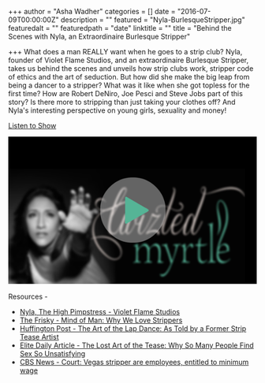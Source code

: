 +++
author = "Asha Wadher"
categories = []
date = "2016-07-09T00:00:00Z"
description = ""
featured = "Nyla-BurlesqueStripper.jpg"
featuredalt = ""
featuredpath = "date"
linktitle = ""
title = "Behind the Scenes with Nyla, an Extraordinaire Burlesque Stripper"

+++
What does a man REALLY want when he goes to a strip club? Nyla, founder of Violet Flame Studios, and an extraordinaire Burlesque Stripper, takes us behind the scenes and unveils how strip clubs work, stripper code of ethics and the art of seduction. But how did she make the big leap from being a dancer to a stripper? What was it like when she got topless for the first time? How are Robert DeNiro, Joe Pesci and Steve Jobs part of this story? Is there more to stripping than just taking your clothes off? And Nyla's interesting perspective on young girls, sexuality and money!

 <a href="http://artist.twiztedmyrtle.com/static/assets/podcast/Ep23_Nyla_VioletFlameStudios_Burlesque_Stripper.mp3" target="_blank">Listen to Show</a>

<a href="http://artist.twiztedmyrtle.com/static/assets/podcast/Ep23_Nyla_VioletFlameStudios_Burlesque_Stripper.mp3" target="_blank"><img src="/img/twiztedmyrtle/blog/radio-thumb.png" alt=""></a>



<p style="margin-bottom: 0em;">Resources -</p>

 - <a target="_blank" href="http://www.violetflamestudios.com/">Nyla, The High Pimpstress - Violet Flame Studios</a>
 - <a target="_blank" href="http://www.thefrisky.com/2008-12-03/mind-of-man-why-we-love-strippers/">The Frisky - Mind of Man: Why We Love Strippers</a>
 - <a target="_blank" href="http://www.huffingtonpost.com/sheila-hageman/the-art-of-the-lap-dance-_b_1861970.html">Huffington Post - The Art of the Lap Dance: As Told by a Former Strip Tease Artist</a>
 - <a target="_blank" href="http://elitedaily.com/dating/lost-art-tease-sex/1094455/">Elite Daily Article - The Lost Art of the Tease: Why So Many People Find Sex So Unsatisfying</a>
 - <a target="_blank" href="http://www.cbsnews.com/news/nevada-court-says-las-vegas-strip-club-dancers-are-employees/">CBS News - Court: Vegas stripper are employees, entitled to minimum wage</a>
